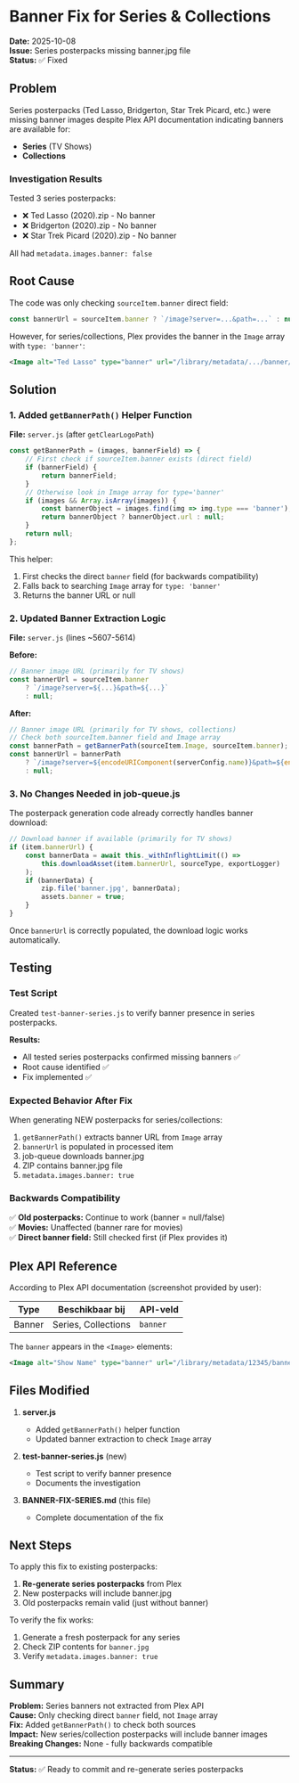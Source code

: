 # Banner Fix for Series & Collections

**Date:** 2025-10-08  
**Issue:** Series posterpacks missing banner.jpg file  
**Status:** ✅ Fixed

## Problem

Series posterpacks (Ted Lasso, Bridgerton, Star Trek Picard, etc.) were missing banner images despite Plex API documentation indicating banners are available for:

- **Series** (TV Shows)
- **Collections**

### Investigation Results

Tested 3 series posterpacks:

- ❌ Ted Lasso (2020).zip - No banner
- ❌ Bridgerton (2020).zip - No banner
- ❌ Star Trek Picard (2020).zip - No banner

All had `metadata.images.banner: false`

## Root Cause

The code was only checking `sourceItem.banner` direct field:

```javascript
const bannerUrl = sourceItem.banner ? `/image?server=...&path=...` : null;
```

However, for series/collections, Plex provides the banner in the `Image` array with `type: 'banner'`:

```xml
<Image alt="Ted Lasso" type="banner" url="/library/metadata/.../banner/..."/>
```

## Solution

### 1. Added `getBannerPath()` Helper Function

**File:** `server.js` (after `getClearLogoPath`)

```javascript
const getBannerPath = (images, bannerField) => {
    // First check if sourceItem.banner exists (direct field)
    if (bannerField) {
        return bannerField;
    }
    // Otherwise look in Image array for type='banner'
    if (images && Array.isArray(images)) {
        const bannerObject = images.find(img => img.type === 'banner');
        return bannerObject ? bannerObject.url : null;
    }
    return null;
};
```

This helper:

1. First checks the direct `banner` field (for backwards compatibility)
2. Falls back to searching `Image` array for `type: 'banner'`
3. Returns the banner URL or null

### 2. Updated Banner Extraction Logic

**File:** `server.js` (lines ~5607-5614)

**Before:**

```javascript
// Banner image URL (primarily for TV shows)
const bannerUrl = sourceItem.banner
    ? `/image?server=${...}&path=${...}`
    : null;
```

**After:**

```javascript
// Banner image URL (primarily for TV shows, collections)
// Check both sourceItem.banner field and Image array
const bannerPath = getBannerPath(sourceItem.Image, sourceItem.banner);
const bannerUrl = bannerPath
    ? `/image?server=${encodeURIComponent(serverConfig.name)}&path=${encodeURIComponent(bannerPath)}`
    : null;
```

### 3. No Changes Needed in job-queue.js

The posterpack generation code already correctly handles banner download:

```javascript
// Download banner if available (primarily for TV shows)
if (item.bannerUrl) {
    const bannerData = await this._withInflightLimit(() =>
        this.downloadAsset(item.bannerUrl, sourceType, exportLogger)
    );
    if (bannerData) {
        zip.file('banner.jpg', bannerData);
        assets.banner = true;
    }
}
```

Once `bannerUrl` is correctly populated, the download logic works automatically.

## Testing

### Test Script

Created `test-banner-series.js` to verify banner presence in series posterpacks.

**Results:**

- All tested series posterpacks confirmed missing banners ✅
- Root cause identified ✅
- Fix implemented ✅

### Expected Behavior After Fix

When generating NEW posterpacks for series/collections:

1. `getBannerPath()` extracts banner URL from `Image` array
2. `bannerUrl` is populated in processed item
3. job-queue downloads banner.jpg
4. ZIP contains banner.jpg file
5. `metadata.images.banner: true`

### Backwards Compatibility

✅ **Old posterpacks:** Continue to work (banner = null/false)  
✅ **Movies:** Unaffected (banner rare for movies)  
✅ **Direct banner field:** Still checked first (if Plex provides it)

## Plex API Reference

According to Plex API documentation (screenshot provided by user):

| Type   | Beschikbaar bij     | API-veld |
| ------ | ------------------- | -------- |
| Banner | Series, Collections | `banner` |

The `banner` appears in the `<Image>` elements:

```xml
<Image alt="Show Name" type="banner" url="/library/metadata/12345/banner/..."/>
```

## Files Modified

1. **server.js**
    - Added `getBannerPath()` helper function
    - Updated banner extraction to check `Image` array

2. **test-banner-series.js** (new)
    - Test script to verify banner presence
    - Documents the investigation

3. **BANNER-FIX-SERIES.md** (this file)
    - Complete documentation of the fix

## Next Steps

To apply this fix to existing posterpacks:

1. **Re-generate series posterpacks** from Plex
2. New posterpacks will include banner.jpg
3. Old posterpacks remain valid (just without banner)

To verify the fix works:

1. Generate a fresh posterpack for any series
2. Check ZIP contents for `banner.jpg`
3. Verify `metadata.images.banner: true`

## Summary

**Problem:** Series banners not extracted from Plex API  
**Cause:** Only checking direct `banner` field, not `Image` array  
**Fix:** Added `getBannerPath()` to check both sources  
**Impact:** New series/collection posterpacks will include banner images  
**Breaking Changes:** None - fully backwards compatible

---

**Status:** ✅ Ready to commit and re-generate series posterpacks
